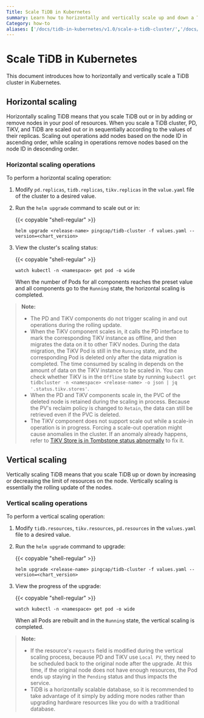 ```yaml
---
Title: Scale TiDB in Kubernetes
summary: Learn how to horizontally and vertically scale up and down a TiDB cluster in Kubernetes.
Category: how-to
aliases: ['/docs/tidb-in-kubernetes/v1.0/scale-a-tidb-cluster/','/docs/dev/tidb-in-kubernetes/scale-in-kubernetes/','/docs/v3.1/tidb-in-kubernetes/scale-in-kubernetes/','/docs/v3.0/tidb-in-kubernetes/scale-in-kubernetes/']
---
```


# Scale TiDB in Kubernetes

This document introduces how to horizontally and vertically scale a TiDB cluster in Kubernetes.

## Horizontal scaling

Horizontally scaling TiDB means that you scale TiDB out or in by adding or remove nodes in your pool of resources. When you scale a TiDB cluster, PD, TiKV, and TiDB are scaled out or in sequentially according to the values of their replicas. Scaling out operations add nodes based on the node ID in ascending order, while scaling in operations remove nodes based on the node ID in descending order.

### Horizontal scaling operations

To perform a horizontal scaling operation:

1. Modify `pd.replicas`, `tidb.replicas`, `tikv.replicas` in the `value.yaml` file of the cluster to a desired value.

2. Run the `helm upgrade` command to scale out or in:

    {{< copyable "shell-regular" >}}

    ```shell
    helm upgrade <release-name> pingcap/tidb-cluster -f values.yaml --version=<chart_version>
    ```

3. View the cluster's scaling status:

    {{< copyable "shell-regular" >}}

    ```shell
    watch kubectl -n <namespace> get pod -o wide
    ```

    When the number of Pods for all components reaches the preset value and all components go to the `Running` state, the horizontal scaling is completed.

> **Note:**
>
> - The PD and TiKV components do not trigger scaling in and out operations during the rolling update.
> - When the TiKV component scales in, it calls the PD interface to mark the corresponding TiKV instance as offline, and then migrates the data on it to other TiKV nodes. During the data migration, the TiKV Pod is still in the `Running` state, and the corresponding Pod is deleted only after the data migration is completed. The time consumed by scaling in depends on the amount of data on the TiKV instance to be scaled in. You can check whether TiKV is in the `Offline` state by running `kubectl get tidbcluster -n <namespace> <release-name> -o json | jq '.status.tikv.stores'`.
> - When the PD and TiKV components scale in, the PVC of the deleted node is retained during the scaling in process. Because the PV's reclaim policy is changed to `Retain`, the data can still be retrieved even if the PVC is deleted.
> - The TiKV component does not support scale out while a scale-in operation is in progress. Forcing a scale-out operation might cause anomalies in the cluster. If an anomaly already happens, refer to [TiKV Store is in Tombstone status abnormally](troubleshoot.md#tikv-store-is-in-tombstone-status-abnormally) to fix it.

## Vertical scaling

Vertically scaling TiDB means that you scale TiDB up or down by increasing or decreasing the limit of resources on the node. Vertically scaling is essentially the rolling update of the nodes.

### Vertical scaling operations

To perform a vertical scaling operation:

1. Modify `tidb.resources`, `tikv.resources`, `pd.resources` in the `values.yaml` file to a desired value.

2. Run the `helm upgrade` command to upgrade:

    {{< copyable "shell-regular" >}}

    ```shell
    helm upgrade <release-name> pingcap/tidb-cluster -f values.yaml --version=<chart_version>
    ```

3. View the progress of the upgrade:

    {{< copyable "shell-regular" >}}

    ```shell
    watch kubectl -n <namespace> get pod -o wide
    ```

    When all Pods are rebuilt and in the `Running` state, the vertical scaling is completed.

> **Note:**
>
> - If the resource's `requests` field is modified during the vertical scaling process, because PD and TiKV use `Local PV`, they need to be scheduled back to the original node after the upgrade. At this time, if the original node does not have enough resources, the Pod ends up staying in the `Pending` status and thus impacts the service.
> - TiDB is a horizontally scalable database, so it is recommended to take advantage of it simply by adding more nodes rather than upgrading hardware resources like you do with a traditional database.
